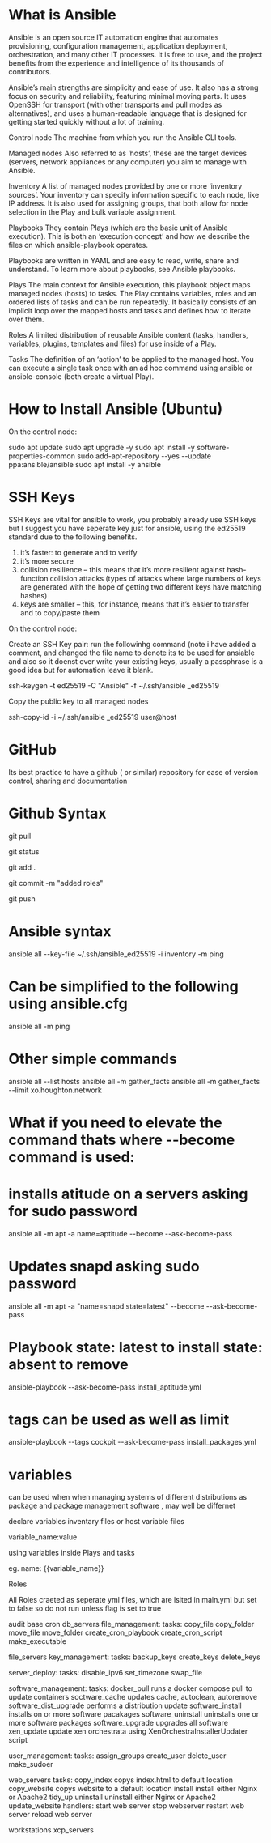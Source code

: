 
# What is Ansible

Ansible is an open source IT automation engine that automates provisioning, configuration management, application deployment, orchestration, and many other IT processes. It is free to use, and the project benefits from the experience and intelligence of its thousands of contributors.

Ansible’s main strengths are simplicity and ease of use. It also has a strong focus on security and reliability, featuring minimal moving parts. It uses OpenSSH for transport (with other transports and pull modes as alternatives), and uses a human-readable language that is designed for getting started quickly without a lot of training.

Control node
The machine from which you run the Ansible CLI tools.

Managed nodes
Also referred to as ‘hosts’, these are the target devices (servers, network appliances or any computer) you aim to manage with Ansible.

Inventory
A list of managed nodes provided by one or more ‘inventory sources’. Your inventory can specify information specific to each node, like IP address. It is also used for assigning groups, that both allow for node selection in the Play and bulk variable assignment.

Playbooks
They contain Plays (which are the basic unit of Ansible execution). This is both an ‘execution concept’ and how we describe the files on which ansible-playbook operates.

Playbooks are written in YAML and are easy to read, write, share and understand. To learn more about playbooks, see Ansible playbooks.

Plays
The main context for Ansible execution, this playbook object maps managed nodes (hosts) to tasks. The Play contains variables, roles and an ordered lists of tasks and can be run repeatedly. It basically consists of an implicit loop over the mapped hosts and tasks and defines how to iterate over them.

Roles
A limited distribution of reusable Ansible content (tasks, handlers, variables, plugins, templates and files) for use inside of a Play.

Tasks
The definition of an ‘action’ to be applied to the managed host. You can execute a single task once with an ad hoc command using ansible or ansible-console (both create a virtual Play).

# How to Install Ansible (Ubuntu)

On the control node:


sudo apt update
sudo apt upgrade -y
sudo apt install -y software-properties-common
sudo add-apt-repository --yes --update ppa:ansible/ansible
sudo apt install -y ansible


# SSH Keys

SSH Keys are vital for ansible to work, you probably already use SSH keys but I suggest you have seperate key just for ansible, using the ed25519 standard due to the following benefits.

1) it’s faster: to generate and to verify
2) it’s more secure
3) collision resilience – this means that it’s more resilient against hash-function collision attacks (types of attacks where large numbers of keys are generated with the hope of getting two different keys have matching hashes)
4) keys are smaller – this, for instance, means that it’s easier to transfer and to copy/paste them

On the control node:

Create an SSH Key pair: run the followinhg command (note  i have added a comment, and changed the file name to denote its to be used for ansiable and also so it doenst over write your existing keys, usually a passphrase is a good idea but for automation leave it blank. 

   ssh-keygen -t ed25519  -C "Ansible" -f ~/.ssh/ansible _ed25519

 Copy the public key to all managed nodes
 
   ssh-copy-id -i ~/.ssh/ansible _ed25519 user@host


# GitHub

Its best practice to have a github ( or similar) repository for  ease of version control, sharing  and documentation 

# Github Syntax

git pull 

git status

git add .

git commit -m "added roles"

git push


# Ansible syntax

ansible all --key-file ~/.ssh/ansible_ed25519 -i inventory -m ping

# Can be simplified  to the following using ansible.cfg

ansible all -m ping   

 
# Other simple commands

ansible all --list hosts
ansible all -m gather_facts
ansible all -m gather_facts --limit xo.houghton.network

# What if you need to elevate the command thats where --become command is used:

# installs atitude on a servers asking for sudo password 

ansible all -m apt -a name=aptitude --become --ask-become-pass

# Updates snapd asking  sudo password 

ansible all -m apt -a "name=snapd state=latest" --become --ask-become-pass

# Playbook state: latest to install state: absent to remove 


ansible-playbook --ask-become-pass install_aptitude.yml 

# tags can be used as well as limit 

ansible-playbook --tags cockpit --ask-become-pass install_packages.yml



# variables 

can be used when when managing systems of different distributions as package and package management software , may well be differnet  

declare variables inventary files or  host variable files 

variable_name:value


using variables inside Plays and tasks  

eg.     name: {{variable_name}}


Roles

All Roles craeted as seperate yml files, which are lsited in main.yml but set to false so do not run unless flag is set to true 

audit
base
cron
db_servers
file_management:
   tasks:
	copy_file
	copy_folder
	move_file
	move_folder
	create_cron_playbook
	create_cron_script
	make_executable

file_servers
key_management:
   tasks:
	backup_keys
	create_keys
	delete_keys

server_deploy:
   tasks:
	disable_ipv6
	set_timezone
	swap_file

software_management:
   tasks:
	docker_pull		runs a docker compose pull to update containers
	soctware_cache		updates cache, autoclean, autoremove
	software_dist_upgrade   performs a distribution update
	software_install        installs on or more software pacakages
	software_uninstall      uninstalls one or more software packages
	software_upgrade        upgrades all software 
	xen_update              update xen orchestrata using XenOrchestraInstallerUpdater script

user_management:
   tasks:
	assign_groups
	create_user
	delete_user
	make_sudoer

web_servers
   tasks:
	copy_index		copys index.html to default location
	copy_website            copys website to a default location 
	install			install either Nginx or Apache2 
	tidy_up
	uninstall		uninstall either Nginx or Apache2 
	update_website
   handlers:
	start web server
	stop webserver
	restart web server
	reload web server

workstations
xcp_servers





